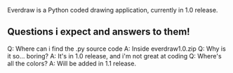 Everdraw is a Python coded drawing application, currently in 1.0 release. 

Questions i expect and answers to them!
---------------------------------------------
Q: Where can i find the .py source code
A: Inside everdraw1.0.zip
Q: Why is it so... boring?
A: It's in 1.0 release, and i'm not great at coding
Q: Where's all the colors?
A: Will be added in 1.1 release.
